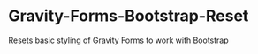 Gravity-Forms-Bootstrap-Reset
=============================

Resets basic styling of Gravity Forms to work with Bootstrap

